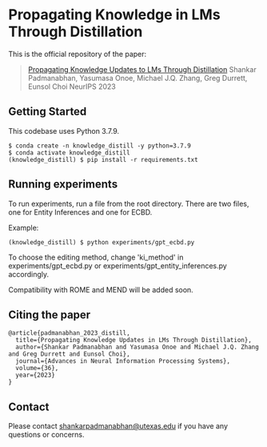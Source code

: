 # Propagating Knowledge in LMs Through Distillation 

This is the official repository of the paper: 
> [Propagating Knowledge Updates to LMs Through Distillation](https://arxiv.org/pdf/2306.09306v1.pdf)
> Shankar Padmanabhan, Yasumasa Onoe, Michael J.Q. Zhang, Greg Durrett, Eunsol Choi
> NeurIPS 2023

## Getting Started 

This codebase uses Python 3.7.9. 

```
$ conda create -n knowledge_distill -y python=3.7.9
$ conda activate knowledge_distill
(knowledge_distill) $ pip install -r requirements.txt
```
## Running experiments

To run experiments, run a file from the root directory. There are two files, one for Entity Inferences and one for ECBD.

Example: 
```
(knowledge_distill) $ python experiments/gpt_ecbd.py
```
To choose the editing method, change 'ki_method' in experiments/gpt_ecbd.py or experiments/gpt_entity_inferences.py accordingly. 

Compatibility with ROME and MEND will be added soon.

## Citing the paper
```
@article{padmanabhan_2023_distill,
  title={Propagating Knowledge Updates in LMs Through Distillation},
  author={Shankar Padmanabhan and Yasumasa Onoe and Michael J.Q. Zhang and Greg Durrett and Eunsol Choi},
  journal={Advances in Neural Information Processing Systems},
  volume={36},
  year={2023}
}
```
## Contact
Please contact shankarpadmanabhan@utexas.edu if you have any questions or concerns.



